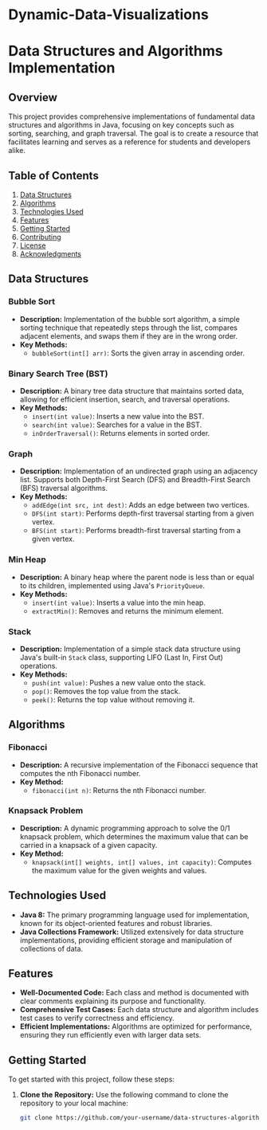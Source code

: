 # Dynamic-Data-Visualizations

# Data Structures and Algorithms Implementation

## Overview

This project provides comprehensive implementations of fundamental data structures and algorithms in Java, focusing on key concepts such as sorting, searching, and graph traversal. The goal is to create a resource that facilitates learning and serves as a reference for students and developers alike.

## Table of Contents

1. [Data Structures](#data-structures)
2. [Algorithms](#algorithms)
3. [Technologies Used](#technologies-used)
4. [Features](#features)
5. [Getting Started](#getting-started)
6. [Contributing](#contributing)
7. [License](#license)
8. [Acknowledgments](#acknowledgments)

## Data Structures

### Bubble Sort
- **Description:** Implementation of the bubble sort algorithm, a simple sorting technique that repeatedly steps through the list, compares adjacent elements, and swaps them if they are in the wrong order.
- **Key Methods:**
  - `bubbleSort(int[] arr)`: Sorts the given array in ascending order.

### Binary Search Tree (BST)
- **Description:** A binary tree data structure that maintains sorted data, allowing for efficient insertion, search, and traversal operations.
- **Key Methods:**
  - `insert(int value)`: Inserts a new value into the BST.
  - `search(int value)`: Searches for a value in the BST.
  - `inOrderTraversal()`: Returns elements in sorted order.

### Graph
- **Description:** Implementation of an undirected graph using an adjacency list. Supports both Depth-First Search (DFS) and Breadth-First Search (BFS) traversal algorithms.
- **Key Methods:**
  - `addEdge(int src, int dest)`: Adds an edge between two vertices.
  - `DFS(int start)`: Performs depth-first traversal starting from a given vertex.
  - `BFS(int start)`: Performs breadth-first traversal starting from a given vertex.

### Min Heap
- **Description:** A binary heap where the parent node is less than or equal to its children, implemented using Java's `PriorityQueue`.
- **Key Methods:**
  - `insert(int value)`: Inserts a value into the min heap.
  - `extractMin()`: Removes and returns the minimum element.

### Stack
- **Description:** Implementation of a simple stack data structure using Java's built-in `Stack` class, supporting LIFO (Last In, First Out) operations.
- **Key Methods:**
  - `push(int value)`: Pushes a new value onto the stack.
  - `pop()`: Removes the top value from the stack.
  - `peek()`: Returns the top value without removing it.

## Algorithms

### Fibonacci
- **Description:** A recursive implementation of the Fibonacci sequence that computes the nth Fibonacci number.
- **Key Method:**
  - `fibonacci(int n)`: Returns the nth Fibonacci number.

### Knapsack Problem
- **Description:** A dynamic programming approach to solve the 0/1 knapsack problem, which determines the maximum value that can be carried in a knapsack of a given capacity.
- **Key Method:**
  - `knapsack(int[] weights, int[] values, int capacity)`: Computes the maximum value for the given weights and values.

## Technologies Used

- **Java 8:** The primary programming language used for implementation, known for its object-oriented features and robust libraries.
- **Java Collections Framework:** Utilized extensively for data structure implementations, providing efficient storage and manipulation of collections of data.

## Features

- **Well-Documented Code:** Each class and method is documented with clear comments explaining its purpose and functionality.
- **Comprehensive Test Cases:** Each data structure and algorithm includes test cases to verify correctness and efficiency.
- **Efficient Implementations:** Algorithms are optimized for performance, ensuring they run efficiently even with larger data sets.

## Getting Started

To get started with this project, follow these steps:

1. **Clone the Repository:**
   Use the following command to clone the repository to your local machine:
   ```bash
   git clone https://github.com/your-username/data-structures-algorithms.git
